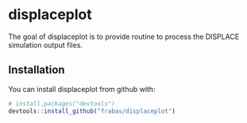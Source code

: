 

displaceplot
=======

The goal of displaceplot is to provide routine to process the DISPLACE simulation output files.

Installation
------------

You can install displaceplot from github with:

``` r
# install.packages("devtools")
devtools::install_github("frabas/displaceplot")
```
